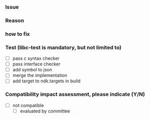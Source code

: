 ### Issue


### Reason


### how to fix


### Test (libc-test is mandatory, but not limited to)
- [ ] pass c syntax checker
- [ ] pass interface checker
- [ ] add symbol to json
- [ ] merge the implementation
- [ ] add target to ndk.targets in build

### Compatibility impact assessment, please indicate (Y/N)
- [ ] not compatible
  - [ ] evaluated by committee
